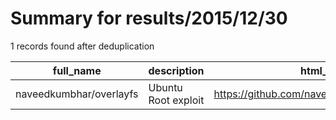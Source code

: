 
# Summary for results/2015/12/30
    
1 records found after deduplication

| full_name | description | html_url | matched_list | matched_count | pushed_at | size | stargazers_count | language | forks_count |
|-------------------------|---------------------|--------------------------------------------|----------------|-----------------|---------------------------|--------|--------------------|------------|---------------|
| naveedkumbhar/overlayfs | Ubuntu Root exploit | https://github.com/naveedkumbhar/overlayfs | ['exploit'] | 1 | 2015-12-30 10:08:52+00:00 | 4 | 0 | nan | 0 |
